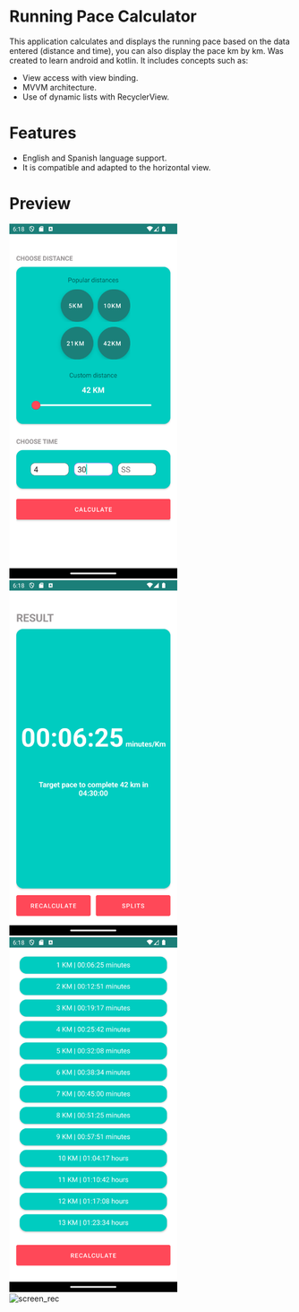 # Running Pace Calculator
This application calculates and displays the running pace based on the data entered (distance and time), you can also display the pace km by km.
Was created to learn android and kotlin. 
It includes concepts such as: 
- View access with view binding.
- MVVM architecture.
- Use of dynamic lists with RecyclerView. 
# Features
- English and Spanish language support.
- It is compatible and adapted to the horizontal view.
# Preview
<div class="container">
  <img src="https://github.com/sergiolpzgmz/running-pace-calculator-android/blob/master/previews/prev_1.png" alt="screenshot_01" width="300em">
  <img src="https://github.com/sergiolpzgmz/running-pace-calculator-android/blob/master/previews/prev_3.png" alt="screenshot_03" width="300em">
  <img src="https://github.com/sergiolpzgmz/running-pace-calculator-android/blob/master/previews/prev_5.png" alt="screenshot_05" width="300em">
  <br>
  <img src="https://github.com/sergiolpzgmz/running-pace-calculator-android/blob/master/previews/prev_rec.gif" alt="screen_rec" width="30%">
</div>
